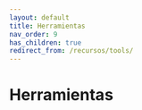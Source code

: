 ```yaml
---
layout: default
title: Herramientas
nav_order: 9
has_children: true
redirect_from: /recursos/tools/
---
```


# Herramientas
